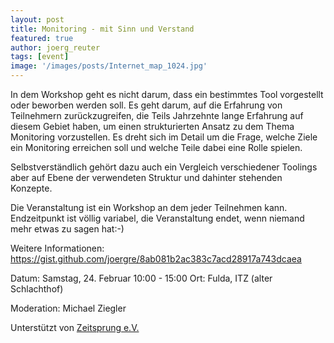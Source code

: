 ```yaml
---
layout: post
title: Monitoring - mit Sinn und Verstand
featured: true
author: joerg_reuter
tags: [event]
image: '/images/posts/Internet_map_1024.jpg'
---
```


In dem Workshop geht es nicht darum, dass ein bestimmtes Tool vorgestellt oder beworben werden soll. Es geht darum, auf die Erfahrung von Teilnehmern zurückzugreifen, die Teils Jahrzehnte lange Erfahrung auf diesem Gebiet haben, um einen strukturierten Ansatz zu dem Thema Monitoring vorzustellen. Es dreht sich im Detail um die Frage, welche Ziele ein Monitoring erreichen soll und welche Teile dabei eine Rolle spielen.

Selbstverständlich gehört dazu auch ein Vergleich verschiedener Toolings aber auf Ebene der verwendeten Struktur und dahinter stehenden Konzepte.

Die Veranstaltung ist ein Workshop an dem jeder Teilnehmen kann. Endzeitpunkt ist völlig variabel, die Veranstaltung endet, wenn niemand mehr etwas zu sagen hat:-)

Weitere Informationen: https://gist.github.com/joergre/8ab081b2ac383c7acd28917a743dcaea

Datum: Samstag, 24. Februar 10:00 - 15:00
Ort: Fulda, ITZ (alter Schlachthof)

Moderation: Michael Ziegler

Unterstützt von [Zeitsprung e.V.](http://zeitsprung.org)
